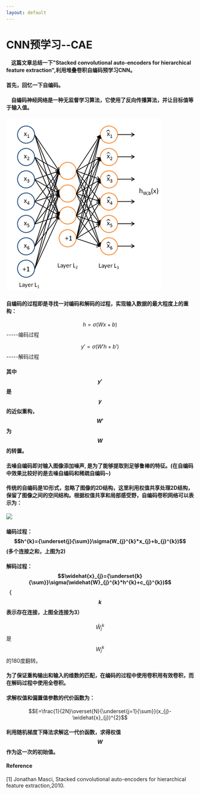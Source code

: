 ```yaml
---
layout: default
---
```


# **CNN预学习--CAE**

#### &nbsp;&nbsp;&nbsp;&nbsp;这篇文章总结一下"Stacked convolutional auto-encoders for hierarchical feature extraction",利用堆叠卷积自编码预学习CNN。

#### 首先，回忆一下自编码。

#### &nbsp;&nbsp;&nbsp;&nbsp;自编码神经网络是一种无监督学习算法，它使用了反向传播算法，并让目标值等于输入值。    
![hdsj](../images/CAE-1.jpg)

#### 自编码的过程即是寻找一对编码和解码的过程，实现输入数据的最大程度上的重构：     
$$
h=\sigma (Wx+b)
$$-----编码过程    
       
$$y'=\sigma (W'h+b')$$-----解码过程    
    
#### 其中$$y'$$是$$y$$的近似重构，$$W'$$为$$W$$的转置。

#### 去噪自编码即对输入图像添加噪声, 是为了能够提取到足够鲁棒的特征。(在自编码中效果比较好的是去噪自编码和稀疏自编码~)

#### 传统的自编码是1D形式，忽略了图像的2D结构，这里利用权值共享处理2D结构，保留了图像之间的空间结构。根据权值共享和局部感受野，自编码卷积网络可以表示为：
![](../images/CAE-2.jpg)

#### 编码过程：$$h^{k}={\underset{j}{\sum}}\sigma(W_{j}^{k}*x_{j}+b_{j}^{k})$$    (多个连接之和，上图为2)

#### 解码过程： $$\widehat{x}_{j}={\underset{k}{\sum}}\sigma(\widehat{W}_{j}^{k}*h^{k}+c_{j}^{k})$$    （$$k$$表示存在连接，上图全连接为3）
 
$$\widehat{W}_{j}^{k}$$是$$W_{j}^{k}$$的180度翻转。

#### 为了保证重构输出和输入的维数的匹配，在编码的过程中使用卷积用有效卷积，而在解码过程中使用全卷积。

#### 求解权值和偏置值参数的代价函数为：

$$E=\frac{1}{2N}\overset{N}{\underset{j=1}{\sum}}(x_{j}-\widehat{x}_{j})^{2}$$

#### 利用随机梯度下降法求解这一代价函数，求得权值$$W$$作为这一次的初始值。

#### **Reference**
[1] Jonathan Masci, Stacked convolutional auto-encoders for hierarchical feature extraction,2010.
